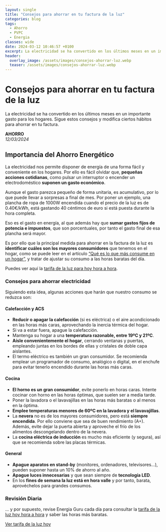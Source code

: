 ```yaml
---
layout: single
title: "Consejos para ahorrar en tu factura de la luz"
categories: blog
tags:
  - Ahorro
  - PVPC
  - Energia
classes: wide
date: 2024-03-12 10:46:57 +0100
excerpt: La electricidad se ha convertido en los últimos meses en un importante gasto para los hogares. Sigue estos consejos y modifica ciertos hábitos para ahorrar en tu factura.
header:
  overlay_image: /assets/images/consejos-ahorrar-luz.webp
  teaser: /assets/images/consejos-ahorrar-luz.webp
---
```


# Consejos para ahorrar en tu factura de la luz

La electricidad se ha convertido en los últimos meses en un importante gasto para los hogares. Sigue estos consejos y modifica ciertos hábitos para ahorrar en tu factura.

**AHORRO**  
_12/03/2024_

## Importancia del Ahorro Energético

La electricidad nos permite disponer de energía de una forma fácil y conveniente en los hogares. Por ello es fácil olvidar que, **pequeñas acciones cotidianas**, como pulsar un interruptor o encender un electrodoméstico **suponen un gasto económico**.

Aunque el gasto parezca pequeño de forma unitaria, es acumulativo, por lo que puede llevar a sorpresas a final de mes. Por poner un ejemplo, una plancha de ropa de 1000W encendida cuando el precio de la luz es de 0.40€/kWh, está gastando 40 céntimos de euro si está puesta durante la hora completa.

Eso es el gasto en energía, al que además hay que **sumar gastos fijos de potencia e impuestos**, que son porcentuales, por tanto el gasto final de esa plancha será mayor.

Es por ello que la principal medida para ahorrar en la factura de la luz es **identificar cuáles son los mayores consumidores** que tenemos en el hogar, como se puede leer en el artículo [“Qué es lo que más consume en un hogar”](/que-es-mas-consume-hogar/), y tratar de ajustar su consumo a las horas baratas del día.

Puedes ver aquí la [tarifa de la luz para hoy hora a hora](/).

### Consejos para ahorrar electricidad

Siguiendo esta idea, algunas acciones que harán que nuestro consumo se reduzca son:

#### Calefacción y ACS

- **Reducir o apagar la calefacción** (si es eléctrica) o el aire acondicionado en las horas más caras, aprovechando la inercia térmica del hogar.
- Si va a estar fuera, apague la calefacción.
- Mantenga su hogar a una **temperatura razonable, entre 19ºC y 21ºC**.
- **Aísle convenientemente el hogar**, cerrando ventanas y puertas, empleando juntas en los bordes de ellas y cristales de doble capa aislantes.
- El termo eléctrico es también un gran consumidor. Se recomienda emplear un programador de consumo, analógico o digital, en el enchufe para evitar tenerlo encendido durante las horas más caras.

#### Cocina

- **El horno es un gran consumidor**, evite ponerlo en horas caras. Intente cocinar con horno en las horas óptimas, que suelen ser a media tarde.
- Poner la lavadora o el lavavajillas en las horas más baratas o al menos en la óptima.
- **Emplee temperaturas menores de 60ºC en la lavadora y el lavavajillas**.
- La **nevera** no es de los mayores consumidores, pero está **siempre encendida**. Por ello conviene que sea de buen rendimiento (A+). Además, evite dejar la puerta abierta y aproveche el frío de los alimentos descongelando dentro de la nevera.
- La **cocina eléctrica de inducción** es mucho más eficiente (y segura), así que se recomienda sobre las placas térmicas.

#### General

- **Apague aparatos en stand-by** (monitores, ordenadores, televisores…), pueden suponer hasta un 10% de ahorro al año.
- **Apague luces innecesarias** y que sean siempre de **tecnología LED**.
- En los **fines de semana la luz está en hora valle** y por tanto, barata, aprovéchelos para grandes consumos.

### Revisión Diaria

... y por supuesto, revise Energia Guru cada día para consultar la [tarifa de la luz hoy hora a hora](/) y saber las horas más baratas.

[Ver tarifa de la luz hoy](/)

